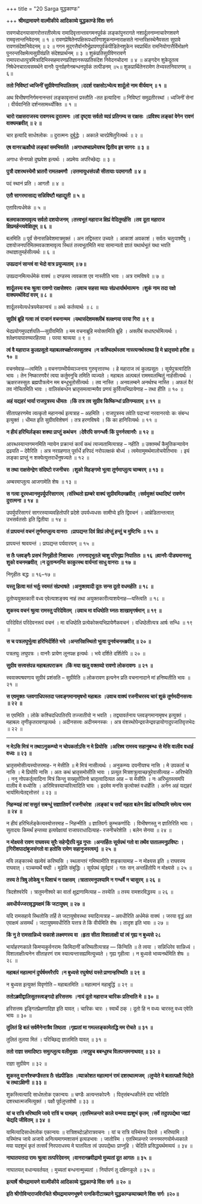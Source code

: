 +++
title = "20 Sarga युद्धकाण्डः"

+++
**श्रीमद्रामायणे वाल्मीकीये आदिकाव्ये युद्धकाण्डे विंशः सर्गः**

रावणचोदनयासागरोत्तरतीरमेत्य रामादिवृत्तान्तावगमनपूर्वकं लङ्कांपुनरागते नशार्दूलनाम्नाचारेणशवणे रामवृत्तान्तनिवेदनम् ॥ १ ॥ रावणप्रेषितेनपक्षिरूपधारिणाशुकनाम्नाराक्षसते नान्तरिक्षस्थेनैवसता सुग्रावे रावणसंदेशनिवेदनम् ॥ २ ॥ गगन मुद्गत्तैर्वानरैर्भूप्रापणपूर्वकंपीडितेनशुकेन स्वप्रार्थित रामनियोगात्तैर्विमोक्षणे पुनरन्तरिक्षमेत्यसुग्रीवंप्रति संदेशप्रार्थनम् ॥ ३ ॥ शुकंप्रतिसुग्रीवेणरावणे रामापराधात्पुत्रमित्रादिभिस्सहमारणप्रतिज्ञानरूपप्रतिसंदेश निवेदनचोदना ॥ ४ ॥ अङ्गदेन शुकेदूतत्व निषेधेनचारत्वसमर्थने वानरैः पुनर्ग्रहणेनबन्धनपूर्वकं तत्पीडनम् ॥५॥ शुकप्रार्थितेनरामेण तेभ्यस्तनिवारणम् ॥ ६॥

**ततो निविष्टां ध्वजिनीं सुग्रीवेणाभिपालिताम्** **।ददर्श राक्षसोऽभ्येत्य शार्दूलो नाम वीर्यवान् ॥ १** **॥**

अथ विभीषणनिर्गमनानन्तरं लङ्कावृत्तान्तं प्रस्तौति -तत इत्यादिना ॥ निविष्टां समुद्रतीरस्थां । ध्वजिनीं सेनां । वीर्यवानिति दर्शनसामर्थ्योक्तिः ॥ १ ॥

**चारो राक्षसराजस्य रावणस्य दुरात्मनः** **।तां दृष्ट्वा सर्वतो व्यग्रं प्रतिगम्य स राक्षसः** **।प्रविश्य लङ्कां** **वेगेन** **रावणं** **वाक्यमब्रवीत् ॥ २ ॥**

चार इत्यादि सार्धश्लोकः ॥ दुरात्मनः दुर्बुद्धेः । अकाले चारप्रेषितुरित्यर्थः ॥ २ ॥

**एष वानरऋक्षौघो लङ्कां समभिवर्तते** **।अगाधश्चाप्रमेयश्च द्वितीय इव सागरः ॥ ३ ॥**

अगाधः सेनापक्षे दुष्प्रवेश इत्यर्थः । अप्रमेयः अपरिच्छेद्यः ॥ ३ ॥

**पुत्रौ दशरथस्येमौ भ्रातरौ रामलक्ष्मणौ** **।उत्तमायुधसंपन्नौ सीतायाः पदमागतौ ॥ ४ ॥**

पदं स्थानं प्रति । आगतौ ॥ ४ ॥

**एतौ सागरमासाद्य सन्निविष्टौ महाद्युती ॥ ५ ॥**

एतावित्यर्धमेकं ॥ ५ ॥

**बलमाकाशमावृत्य सर्वतो दशयोजनम्** **।तत्त्वभूतं महाराज क्षिप्रं वेदितुमर्हसि** **।तव** **दूता महाराज क्षिप्रमर्हन्त्यवेक्षितुम् ॥ ६ ॥**

बलमिति ॥ पूर्वं सेनासन्निवेशमात्रमुक्तं । अन तद्विस्तार उच्यते । आकाशं अवकाशं । सर्वतः चतुःपार्श्वेषु । दशयोजनपरिमितमवकाशमावृत्य स्थितं तत्त्वभूतमिति मया सामान्यतो ज्ञातं यथार्थभूतं यथा भवति तथाज्ञातुमर्हसीत्यर्थः ॥ ६ ॥

**उपप्रदानं सान्त्वं वा भेदो वात्र प्रयुज्यताम् ॥ ७॥**

उपप्रदानमित्यर्धमेकं वाक्यं ॥ दण्डस्य त्ववकाश एव नास्तीति भावः । अत्र रामविषये ॥ ७ ॥

**शार्दूलस्य वचः श्रुत्वा रावणो राक्षसेश्वरः** **।उवाच सहसा व्यग्रः संप्रधार्यार्थमात्मनः** **।शुकं नाम तदा रक्षो वाक्यमर्थविदां वरम् ॥ ८ ॥**

शार्दूलस्येत्यर्धत्रयमेकान्वयं ॥ अर्थः कर्तव्यार्थः ॥ ८ ॥

**सुग्रीवं ब्रूहि गत्वा त्वं राजानं वचनान्मम** **।यथासंदेशमक्लीबं** **श्लक्ष्णया परया गिरा ॥ ९ ॥**

भेदप्रयोगमुपदर्शयति—सुग्रीवमिति ॥ मम वचनाब्रूहि मयोक्तमिति ब्रूहि । अक्लीबं सधाष्टर्थमित्यर्थः । श्लेक्ष्णयापारुष्यरहितया । परया श्राव्यया ॥ ९ ॥

**त्वं वै महाराज कुलप्रसूतो महाबलश्चर्क्षरजस्सुतश्च** **।न कश्चिदर्थस्तव नास्त्यनर्थस्तथा हि मे भ्रातृसमो हरीश ॥ १० ॥**

वचनमेवाह—त्वमिति ॥ वचनगाम्भीर्यव्यञ्जनाय गुरुवृत्तारम्भः । हे महाराज त्वं कुलप्रसूतः । सूर्यपुत्रत्वादिति भावः । तेन निष्कारणवैरं त्वया कर्तुमनुचि तमिति व्यज्यते । महाबलः अल्पबलं राममवलम्बितुं नार्हसीत्यर्थः । ऋक्षरजस्सुतः ब्रह्मपौत्रत्वेन मम बन्धुभूतोसीत्यर्थः । तव नास्ति । अनवलम्बने अनर्थश्च नास्ति । अफलं वैरं तव नोचितमिति भावः । वालिसंबन्धेन भ्रातृसमत्वान्मयैव प्रणयं कुर्वित्यभिप्रायेणाह – तथा हीति ॥ १० ॥

**अहं यद्यहरं भार्या राजपुत्रस्य धीमतः** **।किं तत्र तव सुग्रीव किष्किन्धां प्रतिगम्यताम् ॥ ११ ॥**

सीतापहरणमेव त्वत्कृतो महाननर्थ इत्यत्राह – अहमिति । राजपुत्रस्य तवेति पदाभ्यां नरवानरयोः कः संबन्ध इत्युक्तं । धीमत इति सुग्रीवविशेषणं । तत्र हरणविषये । किं का हानिरित्यर्थः ॥ ११ ॥

**न हीयं हरिभिर्लङ्का शक्या प्राप्तुं कथंचन** **।देवैरपि सगन्धर्वैः किं पुनर्नरवानरैः ॥ १२ ॥**

आरब्धस्यान्तगमनमिति न्यायेन प्रक्रान्तं कार्यं कथं त्यज्यतामित्यत्राह – नहीति ॥ उक्तमर्थं कैमुतिकन्यायेन द्रढयति – देवैरिति । अत्र नरग्रहणात् पूर्वार्धे हरिपदं नरोपलक्षकं बोध्यं । त्वमेवामुमर्थमालोचयेतिभावः । इयं लङ्का प्राप्तुं न शक्येत्युत्तरार्धेनुषज्यते ॥ १२ ॥

**स तथा राक्षसेन्द्रेण संदिष्टो रजनीचरः** **।शुको विहङ्गमो भूत्वा तूर्णमाप्लुत्य चाम्बरम् ॥ १३ ॥**

अम्बरमाप्लुत्य आजगामेति शेषः ॥ १३ ॥

**स गत्वा दूरमध्वानमुपर्युपरिसागरम्** **।संस्थितो ह्यम्बरे वाक्यं सुग्रीवमिदमब्रवीत्** **।सर्वमुक्तं यथादिष्टं रावणेन दुरात्मना ॥ १४ ॥**

उपर्युपरिसागरं सागरस्याव्यवहितोपरि प्रदेशे उपर्यध्यधसः सामीप्ये इति द्विवचनं । आम्रेडितान्तत्वात् उभसर्वतसोः इति द्वितीया ॥ १४ ॥

**तं प्रापयन्तं वचनं तूर्णमाप्लुत्य वानराः** **।प्रापद्यन्त दिवं क्षिप्रं लोप्तुं हन्तुं च मुष्टिभिः ॥ १५ ॥**

प्रापयन्तं श्रावयन्तं । प्रापद्यन्त पर्यवारयन् ॥ १५ ॥

**स तैः प्लवङ्गैः प्रसभं निगृहीतो निशाचरः** **।गगनाद्भूतले चाशु परिगृह्य निपातितः ॥ १६ ॥वानरैः पीड्यमानस्तु शुको वचनमब्रवीत्** **।न दूतान्घ्नन्ति** **काकुत्स्थ वार्यन्तां साधु वानराः ॥ १७ ॥**

निगृहीतः बद्धः ॥ १६–१७ ॥

**यस्तु हित्वा मतं भर्तुः स्वमतं संप्रभाषते** **।अनुक्तवादी दूतः सन्स दूतो वधमर्हति ॥ १८ ॥**

दूतोप्ययुक्तकारी वध्य एवेत्याशङ्क्य नाहं तथा अयुक्तकारीत्याशयेनाह—यस्त्विति ॥ १८ ॥

**शुकस्य वचनं श्रुत्वा रामस्तु परिदेवितम्** **।उवाच मा वधिष्ठेति** **घ्नतः शाखामृगर्षमान् ॥ १९ ॥**

परिदेवितं परिदेवनरूपं वचनं । मा वधिष्ठेति प्रत्येकोक्त्यभिप्रायेणैकवचनं । वधिष्ठेतीत्यत्र आर्षः सन्धिः ॥ १९ ॥

**स च पत्रलघुर्भूत्वा हरिभिर्दर्शिते भये** **।अन्तरिक्षस्थितो भूत्वा पुनर्वचनमब्रवीत् ॥ २० ॥**

पत्रलघुः लघुपत्रः । वानरैः प्रायेण लूनपक्ष इत्यर्थः । भये दर्शिते दर्शितेपि ॥ २० ॥

**सुग्रीव सत्त्वसंपन्न महाबलपराक्रम** **।किं मया खलु वक्तव्यो रावणो लोकरावणः ॥ २१ ॥**

स्ववाक्यश्रवणाय सुग्रीवं प्रशंसति – सुग्रीवेति ॥ लोकरावण इत्यनेन प्रति वचनानादाने मां हनिष्यतीति भावः ॥ २१ ॥

**स एवमुक्तः** **प्लवगाधिपस्तदा प्लवङ्गमानामृषभो महाबलः** **।उवाच वाक्यं रजनीचरस्य चारं शुकं तूर्णमदीनसत्त्वः ॥ २२ ॥**

स एवमिति । लोके कश्चिदधिपतिरपि तज्जातीयो न भवति । तद्व्यावर्तनाय प्लवङ्गमानामृषभ इत्युक्तं । महाबलः तृणीकृतरावणइत्यर्थः । अदीनसत्त्वः अदीनमनस्कः । अत्र वंशस्थोपेन्द्रवजेन्द्रवज्रायोगादुपजातिवृत्तभेदः ॥ २२ ॥

****

**न मेऽसि मित्रं न तथाऽनुकम्प्यो न चोपकर्ताऽसि न मे प्रियोसि** **।अरिश्व रामस्य सहानुबन्धः से मेसि वालीव वधार्ह वध्यः ॥ २३ ॥**

भ्रातृसमोसीत्यस्योत्तरमाह- न मेसीति ॥ मे मित्रं नासीत्यर्थः । अनुकम्प्यः दयनीयश्च नासि । मे उपकर्ता च नासि । मे प्रियोपि नासि । अतः कथं भ्रातृसमोसीति भावः । प्रत्युत मित्रशत्रुत्वाच्छत्रुरेवासीत्याह – अरिश्चेति । ननु नोपकर्तृत्वादिना मित्रं किन्तु सख्युर्वालिनो भ्रातृत्वादित्यत आह – स मेसीति । नः अरिभूतस्त्वमपि वालीव मे वध्योसि । अरिमित्रस्याप्यरित्वादिति भावः । इदमेव मनसि कृत्वोक्तं वधार्हेति । अनेन अहं यद्यहरं भार्यामित्येतद्दत्तोत्तरं ॥ २३ ॥

**निहन्म्यहं त्वां ससुतं सबन्धुं सज्ञातिवर्गं** **रजनीचरेश** **।लङ्कां च सर्वां** **महता बलेन क्षिप्रं करिष्यामि समेत्य भस्म** **॥ २४ ॥**

न हीयं हरिभिर्लङ्केत्यस्योत्तरमाह – निहन्मीति ॥ ज्ञातिवर्गः कुम्भकर्णादिः । विभीषणस्तु न ज्ञातिरिति भावः । सुतादयः किमर्थं हन्तव्या इत्यपेक्षायां राजापराधादित्याह- रजनीचरेशेति । बलेन सेनया ॥ २४ ॥

**न मोक्ष्यसे रावण राघवस्य सुरैः सहेन्द्रैरपि मूढ गुप्तः** **।अन्तर्हितः सूर्यपथं गतो वा तथैव पातालमनुप्रविष्टः** **।\[गिरीशपादांबुजसंगतो वा हतोसि रामेण सहानुजस्त्वम्\]** **॥** **२५ ॥**

मयि लङ्कास्थे खल्वेवं करिष्यसि । स्थलान्तरं गमिष्यामीति शङ्कायामाह – न मोक्ष्यस इति ॥ राघवस्य राघवात् । पञ्चम्यर्थे षष्ठी । मूढेति संबुद्धिः । सूर्यपथं सूर्यद्वारं । गतः सन् अन्तर्हितोपि न मोक्ष्यसे ॥ २५ ॥

**तस्य ते त्रिषु लोकेषु न पिशाचं न राक्षसम्** **।त्रातारमनुपश्यामि न गन्धर्वे न चासुरम् ॥ २६ ॥**

त्रिदशेश्वरेपि । त्रातुमनीश्वरे का वार्ता क्षुद्राणामित्याह – तस्येति ॥ तस्य रामशरविद्धस्य ॥ २६ ॥

**अवधीर्यज्जरावृद्धमक्षमं किं जटायुषम् ॥ २७ ॥**

यदि रामसहाये स्थितोसि तर्हि ते जटायुषोवस्था स्यादित्यत्राह – अवधीरिति अर्धमेकं वाक्यं । जरया वृद्धं अत एवाक्षमं असमर्थं । जटायुषमवधीरिति यत्तत्र ते किं वीर्यमिति शेषः । तादृश इति भावः ॥ २७ ॥

**किं नु ते रामसान्निध्ये सकाशे लक्ष्मणस्य वा** **।हृता सीता विशालाक्षी यां त्वं गृह्य न बुध्यसे २८**

भार्याहरणकाले किमप्यकुर्वनरामः किमिदानीं करिष्यतीत्यत्राह — किंन्विति ॥ ते त्वया । सन्निधिरेव सान्निध्यं । विशालाक्षीत्यनेन सीताहरणं राम स्यात्यन्तासह्यमित्युच्यते । गृह्य गृहीत्वा । न बुध्यसे भाव्यनर्थमिति शेषः ॥ २८ ॥

**महाबलं महात्मानं दुर्घर्षममरैरपि** **।न बुध्यसे रघुश्रेष्ठं यस्ते प्राणान्हरिष्यति ॥ २९ ॥**

न बुध्यस इत्युक्तं विवृणोति – महाबलमिति ॥ महात्मानं महाबुद्धिं ॥ २९ ॥

**ततोऽब्रवीद्वालिसुतस्त्वङ्गदो हरिसत्तमः** **।नायं दूतो महाराज चारिकः प्रतिभाति मे ॥ ३० ॥**

हरिसत्तमः इङ्गितप्रेक्षणादिज्ञ इति यावत् । चारिकः चारः । स्वार्थे ठक् । दूतो हि न वध्यः चारस्तु वध्य एवेति भावः ॥ ३० ॥

**तुलितं हि बलं सर्वमैनेनात्रैव तिष्ठता** **।गृह्यतां मा गमल्लङ्कामेतद्धि मम रोचते ॥ ३१ ॥**

तुलितं तुलया मितं । परिच्छिद्य ज्ञातमिति यावत् ॥ ३१ ॥

**ततो राज्ञा समादिष्टाः समुत्प्लुत्य वलीमुखाः** **।जगृहुच बबन्धुश्च विलपन्तमनाथवत् ॥ ३२ ॥**

राज्ञा सुग्रीवेण ॥ ३२ ॥

**शुकस्तु वानरैश्चण्डैस्तत्र तैः संप्रपीडितः** **।व्याक्रोशत महात्मानं रामं दशरथात्मजम्** **।लुप्येते मे बलात्पक्षौ भिद्येते च तथाऽक्षिणी ॥ ३३ ॥**

शुकस्त्वित्यादि सार्धश्लोक एकान्वयः ॥ चण्डैः अत्यन्तकोपनैः । पितृसंबन्धकीर्तने दया भवेदिति दशरथात्मजमित्युक्तं । पक्षौ पूर्वलुप्तशेषौ ॥ ३३ ॥

**यां च रात्रि मरिष्यामि जाये रात्रिं च यामहम्** **।एतस्मिन्नन्तरे काले यन्मया ह्यशुभं कृतम्** **।सर्वे तदुपपद्येथा जह्यां चेद्यदि जीवितम् ॥ ३४ ॥**

यामित्यादिसार्धश्लोक एकान्वयः ॥ रात्रिशब्दोऽहोरात्रवचनः । यां च रात्रि यस्मिंश्च दिवसे । मरिष्यामि । यस्मिंश्च जाये अजाये अनित्यमागमशासनं इत्यडभावः । जातोस्मि । एतस्मिन्नन्तरे जननमरणयोर्मध्यकाले मया यदशुभं कृतं तत्सर्वं निरपराधस्य मे घातयिता त्वं उपपद्येथाः प्राप्नुहि । चेदिति प्रसिद्ध्यर्थमव्ययं ॥ ३४ ॥

**नाघातयत्तदा रामः श्रुत्वा तत्परिदेवनम्** **।वानरानब्रवीद्रामो मुच्यतां दूत आगतः ॥ ३५ ॥**

नाघातयत् वधान्यवर्तयत् । मुच्यतां बन्धनान्मुच्यतां । निर्यापणं तु दक्षिणकूले ॥ ३५ ॥

**इत्यार्षे** **श्रीमद्रामायणे वाल्मीकीये आदिकाव्ये युद्धकाण्डे विंशः सर्गः ॥ २० ॥**

**इति श्रीगोविन्दराजविरचिते श्रीमद्रामायणभूषणे रत्नकिरीटाख्याने युद्धकाण्डव्याख्याने विंशः सर्गः ॥२०॥**

